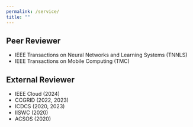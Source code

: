 ```yaml
---
permalink: /service/
title: ""
---
```


## Peer Reviewer

* IEEE Transactions on Neural Networks and Learning Systems (TNNLS)
* IEEE Transactions on Mobile Computing (TMC)

## External Reviewer

* IEEE Cloud (2024)
* CCGRID (2022, 2023)
* ICDCS (2020, 2023)
* IISWC (2020)
* ACSOS (2020)

